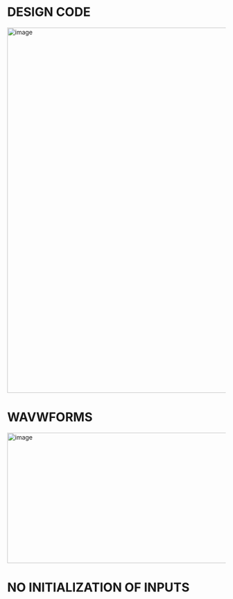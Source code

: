 
# DESIGN CODE

<img width="1878" height="843" alt="image" src="https://github.com/user-attachments/assets/dbb97a84-a925-491e-bb03-bf9a01e760b2" />


# WAVWFORMS

<img width="1905" height="301" alt="image" src="https://github.com/user-attachments/assets/98a7cdbe-7d83-4100-8f9c-f0ad1bf2dd0b" />

# NO INITIALIZATION OF INPUTS 
